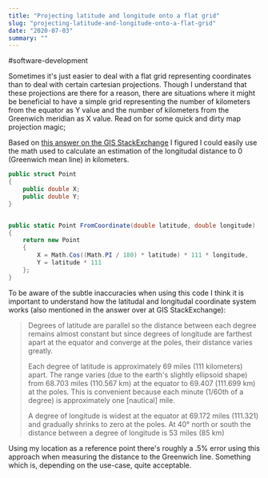 ```yaml
---
title: "Projecting latitude and longitude onto a flat grid"
slug: "projecting-latitude-and-longitude-onto-a-flat-grid"
date: "2020-07-03"
summary: ""
---
```


#software-development

Sometimes it's just easier to deal with a flat grid representing coordinates than to deal with certain cartesian projections. Though I understand that these projections are there for a reason, there are situations where it might be beneficial to have a simple grid representing the number of kilometers from the equator as Y value and the number of kilometers from the Greenwich meridian as X value. Read on for some quick and dirty map projection magic;


Based on [this answer on the GIS StackExchange](https://gis.stackexchange.com/a/142327/129511) I figured I could easily use the math used to calculate an estimation of the longitudal distance to 0 (Greenwich mean line) in kilometers.

```csharp
public struct Point
{
	public double X;
	public double Y;
}


public static Point FromCoordinate(double latitude, double longitude)
{
    return new Point
    {
        X = Math.Cos((Math.PI / 180) * latitude) * 111 * longitude,
        Y = latitude * 111
    };
}
```

To be aware of the subtle inaccuracies when using this code I think it is important to understand how the latitudal and longitudal coordinate system works (also mentioned in the answer over at GIS StackExchange):

> Degrees of latitude are parallel so the distance between each degree remains almost constant but since degrees of longitude are farthest apart at the equator and converge at the poles, their distance varies greatly.
> 
> Each degree of latitude is approximately 69 miles (111 kilometers) apart. The range varies (due to the earth's slightly ellipsoid shape) from 68.703 miles (110.567 km) at the equator to 69.407 (111.699 km) at the poles. This is convenient because each minute (1/60th of a degree) is approximately one [nautical] mile.
> 
> A degree of longitude is widest at the equator at 69.172 miles (111.321) and gradually shrinks to zero at the poles. At 40° north or south the distance between a degree of longitude is 53 miles (85 km)


Using my location as a reference point there's roughly a .5% error using this approach when measuring the distance to the Greenwich line. Something which is, depending on the use-case, quite acceptable.

